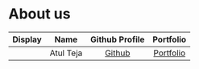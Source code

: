 # About us

Display |   Name    |            Github Profile             | Portfolio 
--------|:---------:|:-------------------------------------:|:---------:
![]() | Atul Teja | [Github](https://github.com/atulteja) | [Portfolio]()
